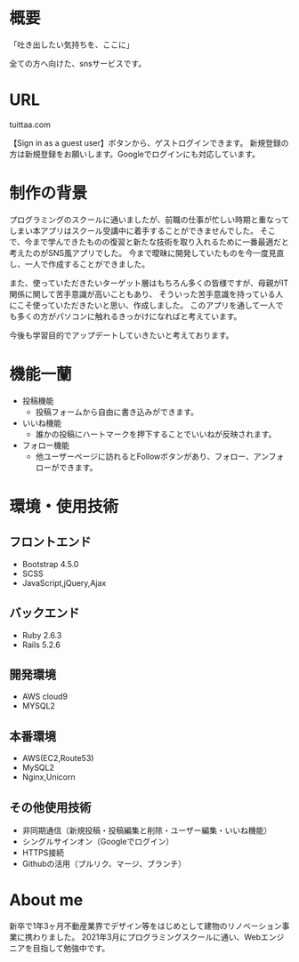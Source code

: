 # 概要
「吐き出したい気持ちを、ここに」

全ての方へ向けた、snsサービスです。

# URL
tuittaa.com

【Sign in as a guest user】ボタンから、ゲストログインできます。
新規登録の方は新規登録をお願いします。Googleでログインにも対応しています。

# 制作の背景
プログラミングのスクールに通いましたが、前職の仕事が忙しい時期と重なってしまい本アプリはスクール受講中に着手することができませんでした。
そこで、今まで学んできたものの復習と新たな技術を取り入れるために一番最適だと考えたのがSNS風アプリでした。
今まで曖昧に開発していたものを今一度見直し、一人で作成することができました。

また、使っていただきたいターゲット層はもちろん多くの皆様ですが、母親がIT関係に関して苦手意識が高いこともあり、
そういった苦手意識を持っている人にこそ使っていただきたいと思い、作成しました。
このアプリを通して一人でも多くの方がパソコンに触れるきっかけになればと考えています。

今後も学習目的でアップデートしていきたいと考えております。

# 機能一蘭
- 投稿機能
  - 投稿フォームから自由に書き込みができます。
- いいね機能
  - 誰かの投稿にハートマークを押下することでいいねが反映されます。
- フォロー機能
  - 他ユーザーページに訪れるとFollowボタンがあり、フォロー、アンフォローができます。

# 環境・使用技術

## フロントエンド

- Bootstrap 4.5.0
- SCSS
- JavaScript,jQuery,Ajax

## バックエンド

- Ruby 2.6.3
- Rails 5.2.6

## 開発環境

- AWS cloud9
- MYSQL2

## 本番環境

- AWS(EC2,Route53)
- MySQL2
- Nginx,Unicorn

## その他使用技術

- 非同期通信（新規投稿・投稿編集と削除・ユーザー編集・いいね機能）
- シングルサインオン（Googleでログイン）
- HTTPS接続
- Githubの活用（プルリク、マージ、ブランチ）

# About me
新卒で1年3ヶ月不動産業界でデザイン等をはじめとして建物のリノベーション事業に携わりました。
2021年3月にプログラミングスクールに通い、Webエンジニアを目指して勉強中です。
